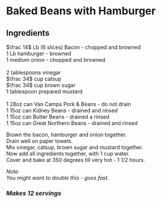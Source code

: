 # Baked Beans with Hamburger

## Ingredients
$\frac 14$ Lb (6 slices) Bacon - chopped and browned  
$1$ Lb hamburger - browned  
$1$ medium onion - chopped and browned  
\
$2$ tablespoons vinegar  
$\frac 34$ cup catsup  
$\frac 34$ cup brown sugar  
$1$ tablespoon prepared mustard  
\
$1$ 28oz can Van Camps Pork & Beans - do not drain  
$1$ 15oz can Kidney Beans - drained and rinsed  
$1$ 15oz can Butter Beans - drained a rinsed  
$1$ 15oz can Great Northern Beans - drained and rinsed  


Brown the bacon, hamburger and onion together.  
Drain well on paper towels.  
Mix vinegar, catsup, brown sugar and mustard together.  
Now add all ingredients together, with 1 cup water.  
Cover and bake at 350 degrees till very hot - 1 1/2 hours.  

*Note:*  
*You might want to double this - goes fast.*

### *Makes 12 servings*
